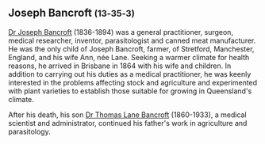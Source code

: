 ## Joseph Bancroft <small>(13‑35‑3)</small>

[Dr Joseph Bancroft](https://adb.anu.edu.au/biography/bancroft-joseph-2927) (1836-1894) was a general practitioner, surgeon, medical researcher, inventor, parasitologist and canned meat manufacturer. He was the only child of Joseph Bancroft, farmer, of Stretford, Manchester, England, and his wife Ann, née Lane. Seeking a warmer climate for health reasons, he arrived in Brisbane in 1864 with his wife and children. In addition to carrying out his duties as a medical practitioner, he was keenly interested in the problems affecting stock and agriculture and experimented with plant varieties to establish those suitable for growing in Queensland's climate. 

After his death, his son [Dr Thomas Lane Bancroft](https://adb.anu.edu.au/biography/bancroft-thomas-lane-5120) (1860-1933), a medical scientist and administrator, continued his father's work in agriculture and parasitology. 

<!-- TODO add Dr. Joseph Bancroft image from slq -->
